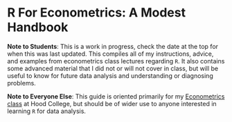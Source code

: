 # R For Econometrics: A Modest Handbook 

**Note to Students**: This is a work in progress, check the date at the top for when this was last updated. This compiles all of my instructions, advice, and examples from econometrics class lectures regarding `R`. It also contains some advanced material that I did not or will not cover in class, but will be useful to know for future data analysis and understanding or diagnosing problems.

**Note to Everyone Else**: This guide is oriented primarily for my [Econometrics class](http://ryansafner.com/courses/econ480) at Hood College, but should be of wider use to anyone interested in learning `R` for data analysis. 
